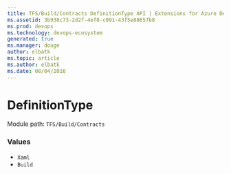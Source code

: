 ```yaml
---
title: TFS/Build/Contracts DefinitionType API | Extensions for Azure DevOps Services
ms.assetid: 3b938c73-2d2f-4ef8-c091-43f5e88657b8
ms.prod: devops
ms.technology: devops-ecosystem
generated: true
ms.manager: douge
author: elbatk
ms.topic: article
ms.author: elbatk
ms.date: 08/04/2016
---
```


# DefinitionType

Module path: `TFS/Build/Contracts`

### Values

* `Xaml` 
* `Build` 
